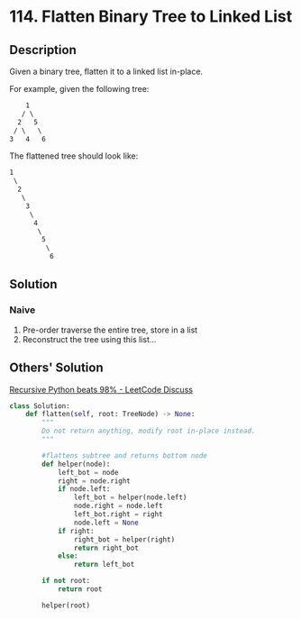 # 114. Flatten Binary Tree to Linked List

## Description

Given a binary tree, flatten it to a linked list in-place.

For example, given the following tree:

```txt
    1
   / \
  2   5
 / \   \
3   4   6
```

The flattened tree should look like:

```txt
1
 \
  2
   \
    3
     \
      4
       \
        5
         \
          6
```

## Solution

### Naive

1. Pre-order traverse the entire tree, store in a list
2. Reconstruct the tree using this list...

## Others' Solution

[Recursive Python beats 98% - LeetCode Discuss](https://leetcode.com/problems/flatten-binary-tree-to-linked-list/discuss/465146/Recursive-Python-beats-98)

```py
class Solution:
    def flatten(self, root: TreeNode) -> None:
        """
        Do not return anything, modify root in-place instead.
        """

        #flattens subtree and returns bottom node
        def helper(node):
            left_bot = node
            right = node.right
            if node.left:
                left_bot = helper(node.left)
                node.right = node.left
                left_bot.right = right
                node.left = None
            if right:
                right_bot = helper(right)
                return right_bot
            else:
                return left_bot

        if not root:
            return root

        helper(root)
```
